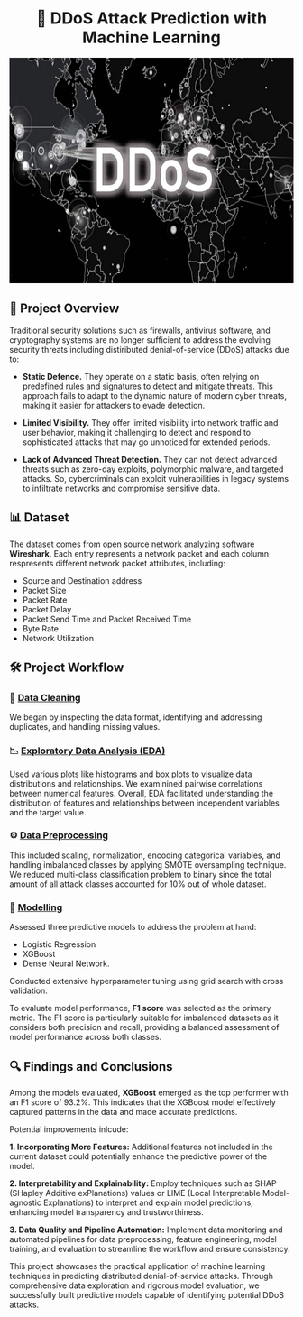 <h1 align="center">
  🤖 DDoS Attack Prediction with Machine Learning
</h1>

<p align="center">
  <img src="https://github.com/aidos-askhatuly/DDos_attack_detection/raw/main/pics/ddosattacks.jpg" alt="Description" width="600" height="400">
</p>

## 🎯 Project Overview
Traditional security solutions such as firewalls, antivirus software, and cryptography systems are no longer sufficient to address the evolving security threats including distiributed denial-of-service (DDoS) attacks due to:

- **Static Defence.** They operate on a static basis, often relying on predefined rules and signatures to detect and mitigate threats. This approach fails to adapt to the dynamic nature of modern cyber threats, making it easier for attackers to evade detection.

- **Limited Visibility.** They offer limited visibility into network traffic and user behavior, making it challenging to detect and respond to sophisticated attacks that may go unnoticed for extended periods.

- **Lack of Advanced Threat Detection.**  They can not detect advanced threats such as zero-day exploits, polymorphic malware, and targeted attacks. So, cybercriminals can exploit vulnerabilities in legacy systems to infiltrate networks and compromise sensitive data.

##  📊 Dataset
The dataset comes from open source network analyzing software **Wireshark**. Each entry represents a network packet and each column respresents different network packet attributes, including:
* Source and Destination address
* Packet Size
* Packet Rate
* Packet Delay
* Packet Send Time and Packet Received Time
* Byte Rate
* Network Utilization

## 🛠️ Project Workflow
### 🧹 <a href=https://github.com/aidos-askhatuly/DDos_attack_detection/blob/main/1.%20Data%20Cleaning.ipynb> Data Cleaning</a>
We began by inspecting the data format, identifying and addressing duplicates, and handling missing values.

### 📉 <a href=https://github.com/aidos-askhatuly/DDos_attack_detection/blob/main/2.%20EDA.ipynb> Exploratory Data Analysis (EDA) </a>
Used various plots like histograms and box plots to visualize data distributions and relationships. We examinined pairwise correlations between numerical features. Overall, EDA facilitated understanding the distribution of features and relationships between independent variables and the target value.

### ⚙️ <a href=https://github.com/aidos-askhatuly/DDos_attack_detection/blob/main/3.%20Data%20Preprocessing.ipynb> Data Preprocessing </a>
This included scaling, normalization, encoding categorical variables, and handling imbalanced classes by applying SMOTE oversampling technique. We reduced multi-class classification problem to binary since the total amount of all attack classes accounted for 10% out of whole dataset.

### 🔮 <a href=https://github.com/aidos-askhatuly/DDos_attack_detection/blob/main/4.%20Modelling.ipynb> Modelling </a>
Assessed three predictive models to address the problem at hand:
* Logistic Regression
* XGBoost
* Dense Neural Network.
  
Conducted extensive hyperparameter tuning using grid search with cross validation.

To evaluate model performance, **F1 score** was selected as the primary metric. The F1 score is particularly suitable for imbalanced datasets as it considers both precision and recall, providing a balanced assessment of model performance across both classes.
## 🔍 Findings and Conclusions
Among the models evaluated, **XGBoost** emerged as the top performer with an F1 score of 93.2%. This indicates that the XGBoost model effectively captured patterns in the data and made accurate predictions.

Potential improvements inlcude:

**1. Incorporating More Features:** Additional features not included in the current dataset could potentially enhance the predictive power of the model.

**2. Interpretability and Explainability:** Employ techniques such as SHAP (SHapley Additive exPlanations) values or LIME (Local Interpretable Model-agnostic Explanations) to interpret and explain model predictions, enhancing model transparency and trustworthiness.

**3. Data Quality and Pipeline Automation:** Implement data monitoring and automated pipelines for data preprocessing, feature engineering, model training, and evaluation to streamline the workflow and ensure consistency.

This project showcases the practical application of machine learning techniques in predicting distributed denial-of-service attacks. Through comprehensive data exploration and rigorous model evaluation, we successfully built predictive models capable of identifying potential DDoS attacks.
